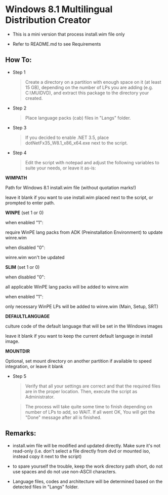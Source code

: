 # Windows 8.1 Multilingual Distribution Creator

* This is a mini version that process install.wim file only

* Refer to README.md to see Requirements

## How To:

* Step 1
	> Create a directory on a partition with enough space on it (at least 15 GB), depending on the number of LPs you are adding (e.g. C:\MUIDVD), and extract this package to the directory your created.

* Step 2
	> Place language packs (cab) files in "Langs" folder.

* Step 3
	> If you decided to enable .NET 3.5, place dotNetFx35_W8.1_x86_x64.exe next to the script.

* Step 4
	> Edit the script with notepad and adjust the following variables to suite your needs, or leave it as-is:

**WIMPATH**

Path for Windows 8.1 install.wim file (without quotation marks!)

leave it blank if you want to use install.wim placed next to the script, or prompted to enter path.

**WINPE** (set 1 or 0)

when enabled "1":

require WinPE lang packs from ADK (Preinstallation Environment) to update winre.wim

when disabled "0":

winre.wim won't be updated

**SLIM** (set 1 or 0)

when disabled "0":

all applicable WinPE lang packs will be added to winre.wim

when enabled "1":

only necessary WinPE LPs will be added to winre.wim (Main, Setup, SRT)

**DEFAULTLANGUAGE**

culture code of the default language that will be set in the Windows images

leave it blank if you want to keep the current default language in install image.

**MOUNTDIR**

Optional, set mount directory on another partition if available to speed integration, or leave it blank

* Step 5
	> Verify that all your settings are correct and that the required files are in the proper location. Then, execute the script as Administrator.

	> The process will take quite some time to finish depending on number of LPs to add, so WAIT. If all went OK, You will get the "Done" message after all is finished.

## Remarks:

* install.wim file will be modified and updated directly. Make sure it's not read-only (i.e. don't select a file directly from dvd or mounted iso, instead copy it next to the script)

* to spare yourself the trouble, keep the work directory path short, do not use spaces and do not use non-ASCII characters. 

* Language files, codes and architecture will be determined based on the detected files in "Langs" folder.
